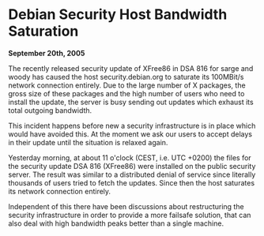 
Debian Security Host Bandwidth Saturation
=========================================


**September 20th, 2005**


The recently released security update of XFree86 in DSA 816 for sarge
and woody has caused the host security.debian.org to saturate its
100MBit/s network connection entirely. Due to the large number of X
packages, the gross size of these packages and the high number of
users who need to install the update, the server is busy sending out
updates which exhaust its total outgoing bandwidth.


This incident happens before new a security infrastructure is in place
which would have avoided this. At the moment we ask our users to
accept delays in their update until the situation is relaxed again.


Yesterday morning, at about 11 o'clock (CEST, i.e. UTC +0200) the
files for the security update DSA 816 (XFree86) were installed on the
public security server. The result was similar to a distributed
denial of service since literally thousands of users tried to fetch
the updates. Since then the host saturates its network connection
entirely.


Independent of this there have been discussions about restructuring
the security infrastructure in order to provide a more failsafe
solution, that can also deal with high bandwidth peaks better than a
single machine.



